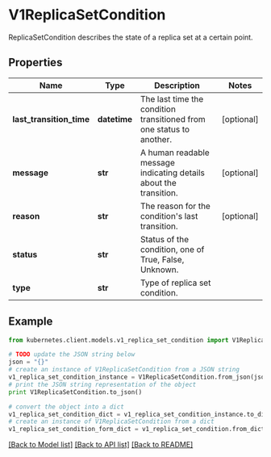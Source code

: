# V1ReplicaSetCondition

ReplicaSetCondition describes the state of a replica set at a certain point.

## Properties
Name | Type | Description | Notes
------------ | ------------- | ------------- | -------------
**last_transition_time** | **datetime** | The last time the condition transitioned from one status to another. | [optional] 
**message** | **str** | A human readable message indicating details about the transition. | [optional] 
**reason** | **str** | The reason for the condition&#39;s last transition. | [optional] 
**status** | **str** | Status of the condition, one of True, False, Unknown. | 
**type** | **str** | Type of replica set condition. | 

## Example

```python
from kubernetes.client.models.v1_replica_set_condition import V1ReplicaSetCondition

# TODO update the JSON string below
json = "{}"
# create an instance of V1ReplicaSetCondition from a JSON string
v1_replica_set_condition_instance = V1ReplicaSetCondition.from_json(json)
# print the JSON string representation of the object
print V1ReplicaSetCondition.to_json()

# convert the object into a dict
v1_replica_set_condition_dict = v1_replica_set_condition_instance.to_dict()
# create an instance of V1ReplicaSetCondition from a dict
v1_replica_set_condition_form_dict = v1_replica_set_condition.from_dict(v1_replica_set_condition_dict)
```
[[Back to Model list]](../README.md#documentation-for-models) [[Back to API list]](../README.md#documentation-for-api-endpoints) [[Back to README]](../README.md)


